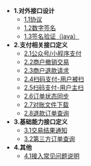 * **1.对外接口设计**
    * [1.1协议](design/protocol.md)
    * [1.2数字签名](design/signature.md)
    * [1.3签名验证（java）](design/verification.md)
* **2.支付相关接口定义**
    * [2.1公众号/小程序支付](payguide/mini.md)
    * [2.2商户撤销交易](payguide/repeal.md)
    * [2.3商户退款请求](payguide/refund.md)
    * [2.4扫码支付-用户被扫](payguide/unactivescan.md)
    * [2.5扫码支付-用户主扫](payguide/activescan.md)
    * [2.6订单状态同步](payguide/apisync.md)
    * [2.7对账文件下载](payguide/getcollatefile.md)
    * [2.8退款订单查询](payguide/refundquery.md)
* **3.基础能力接口定义**
    * [3.1交易结果通知](basicability/notify.md)
    * [3.2第三方订单查询](basicability/thirdpartyorderquery.md)
* **4.其他**
    * [4.1接入常见问题说明](others/qa.md)